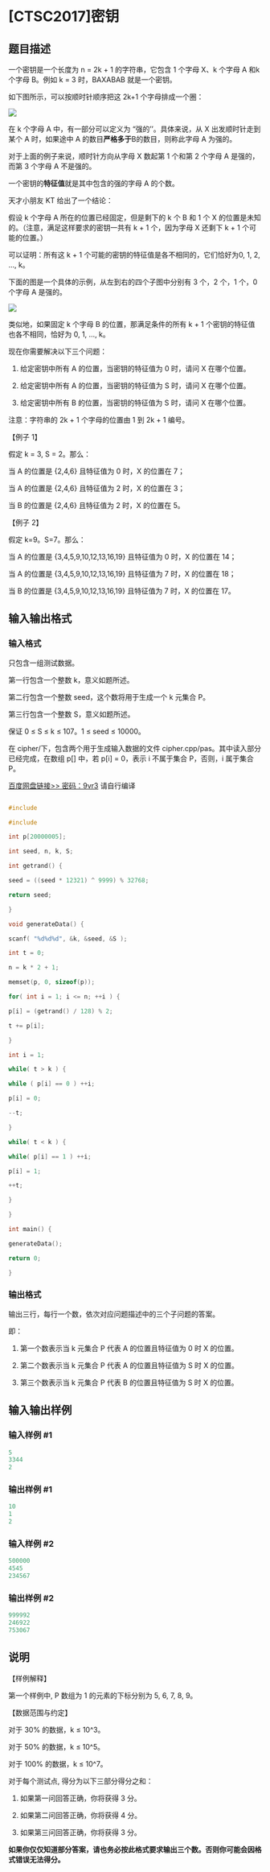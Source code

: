 # [CTSC2017]密钥

## 题目描述

一个密钥是一个长度为 n = 2k + 1 的字符串，它包含 1 个字母 X、k 个字母 A 和k 个字母 B。例如 k = 3 时，BAXABAB 就是一个密钥。

如下图所示，可以按顺时针顺序把这 2k+1 个字母排成一个圈：

![](https://cdn.luogu.com.cn/upload/pic/5481.png)

在 k 个字母 A 中，有一部分可以定义为 “强的’’。具体来说，从 X 出发顺时针走到某个 A 时，如果途中 A 的数目**严格多于**B的数目，则称此字母 A 为强的。

对于上面的例子来说，顺时针方向从字母 X 数起第 1 个和第 2 个字母 A 是强的，而第 3 个字母 A 不是强的。

一个密钥的**特征值**就是其中包含的强的字母 A 的个数。

天才小朋友 KT 给出了一个结论：

假设 k 个字母 A 所在的位置已经固定，但是剩下的 k 个 B 和 1 个 X 的位置是未知的。（注意，满足这样要求的密钥一共有 k + 1 个，因为字母 X 还剩下 k + 1 个可能的位置。）

可以证明：所有这 k + 1 个可能的密钥的特征值是各不相同的，它们恰好为0, 1, 2, …, k。

下面的图是一个具体的示例，从左到右的四个子图中分别有 3 个，2 个，1 个，0个字母 A 是强的。

![](https://cdn.luogu.com.cn/upload/pic/5482.png)

类似地，如果固定 k 个字母 B 的位置，那满足条件的所有 k + 1 个密钥的特征值也各不相同，恰好为 0, 1, …, k。

现在你需要解决以下三个问题：

1. 给定密钥中所有 A 的位置，当密钥的特征值为 0 时，请问 X 在哪个位置。

2. 给定密钥中所有 A 的位置，当密钥的特征值为 S 时，请问 X 在哪个位置。

3. 给定密钥中所有 B 的位置，当密钥的特征值为 S 时，请问 X 在哪个位置。

注意：字符串的 2k + 1 个字母的位置由 1 到 2k + 1 编号。

【例子 1】

假定 k = 3, S = 2。那么：

当 A 的位置是 {2,4,6} 且特征值为 0 时，X 的位置在 7；

当 A 的位置是 {2,4,6} 且特征值为 2 时，X 的位置在 3；

当 B 的位置是 {2,4,6} 且特征值为 2 时，X 的位置在 5。

【例子 2】

假定 k=9。S=7。那么：

当 A 的位置是 {3,4,5,9,10,12,13,16,19} 且特征值为 0 时，X 的位置在 14；

当 A 的位置是 {3,4,5,9,10,12,13,16,19} 且特征值为 7 时，X 的位置在 18；

当 B 的位置是 {3,4,5,9,10,12,13,16,19} 且特征值为 7 时，X 的位置在 17。

## 输入输出格式

### 输入格式

只包含一组测试数据。

第一行包含一个整数 k，意义如题所述。

第二行包含一个整数 seed，这个数将用于生成一个 k 元集合 P。

第三行包含一个整数 S，意义如题所述。

保证 0 ≤ S ≤ k ≤ 107。1 ≤ seed ≤ 10000。

在 cipher/下，包含两个用于生成输入数据的文件 cipher.cpp/pas。其中读入部分已经完成，在数组 p[] 中，若 p[i] = 0，表示 i 不属于集合 P，否则，i 属于集合P。

[百度网盘链接>> 密码：9vr3](http://pan.baidu.com/s/1i55NdWx) 请自行编译

```cpp

#include 

#include 

int p[20000005];

int seed, n, k, S;

int getrand() {

seed = ((seed * 12321) ^ 9999) % 32768;

return seed;

}

void generateData() {

scanf( "%d%d%d", &k, &seed, &S );

int t = 0;

n = k * 2 + 1;

memset(p, 0, sizeof(p));

for( int i = 1; i <= n; ++i ) {

p[i] = (getrand() / 128) % 2;

t += p[i];

}

int i = 1;

while( t > k ) {

while ( p[i] == 0 ) ++i;

p[i] = 0;

--t;

}

while( t < k ) {

while( p[i] == 1 ) ++i;

p[i] = 1;

++t;

}

}

int main() {

generateData();

return 0;

}

```

### 输出格式

输出三行，每行一个数，依次对应问题描述中的三个子问题的答案。

即：

1. 第一个数表示当 k 元集合 P 代表 A 的位置且特征值为 0 时 X 的位置。

2. 第二个数表示当 k 元集合 P 代表 A 的位置且特征值为 S 时 X 的位置。

3. 第三个数表示当 k 元集合 P 代表 B 的位置且特征值为 S 时 X 的位置。

## 输入输出样例

### 输入样例 #1

```cpp
5
3344
2
```


### 输出样例 #1

```cpp
10
1
2
```


### 输入样例 #2

```cpp
500000
4545
234567
```


### 输出样例 #2

```cpp
999992
246922
753067
```


## 说明

【样例解释】

第一个样例中, P 数组为 1 的元素的下标分别为 5, 6, 7, 8, 9。

【数据范围与约定】

对于 30% 的数据，k ≤ 10^3。

对于 50% 的数据，k ≤ 10^5。

对于 100% 的数据，k ≤ 10^7。

对于每个测试点, 得分为以下三部分得分之和：

1. 如果第一问回答正确，你将获得 3 分。

2. 如果第二问回答正确，你将获得 4 分。

3. 如果第三问回答正确，你将获得 3 分。

**如果你仅仅知道部分答案，请也务必按此格式要求输出三个数。否则你可能会因格式错误无法得分。**

